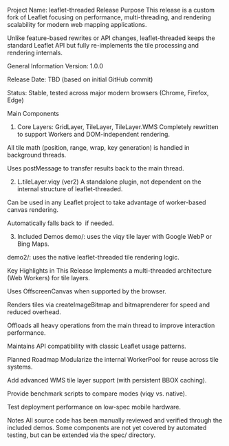 Project Name: leaflet-threaded
Release Purpose
This release is a custom fork of Leaflet focusing on performance, multi-threading, and rendering scalability for modern web mapping applications.

Unlike feature-based rewrites or API changes, leaflet-threaded keeps the standard Leaflet API but fully re-implements the tile processing and rendering internals.

General Information
Version: 1.0.0

Release Date: TBD (based on initial GitHub commit)

Status: Stable, tested across major modern browsers (Chrome, Firefox, Edge)

Main Components
1. Core Layers: GridLayer, TileLayer, TileLayer.WMS
Completely rewritten to support Workers and DOM-independent rendering.

All tile math (position, range, wrap, key generation) is handled in background threads.

Uses postMessage to transfer results back to the main thread.

2. L.tileLayer.viqy (ver2)
A standalone plugin, not dependent on the internal structure of leaflet-threaded.

Can be used in any Leaflet project to take advantage of worker-based canvas rendering.

Automatically falls back to <img> if needed.

3. Included Demos
demo/: uses the viqy tile layer with Google WebP or Bing Maps.

demo2/: uses the native leaflet-threaded tile rendering logic.

Key Highlights in This Release
Implements a multi-threaded architecture (Web Workers) for tile layers.

Uses OffscreenCanvas when supported by the browser.

Renders tiles via createImageBitmap and bitmaprenderer for speed and reduced overhead.

Offloads all heavy operations from the main thread to improve interaction performance.

Maintains API compatibility with classic Leaflet usage patterns.

Planned Roadmap
Modularize the internal WorkerPool for reuse across tile systems.

Add advanced WMS tile layer support (with persistent BBOX caching).

Provide benchmark scripts to compare modes (viqy vs. native).

Test deployment performance on low-spec mobile hardware.

Notes
All source code has been manually reviewed and verified through the included demos.
Some components are not yet covered by automated testing, but can be extended via the spec/ directory.

